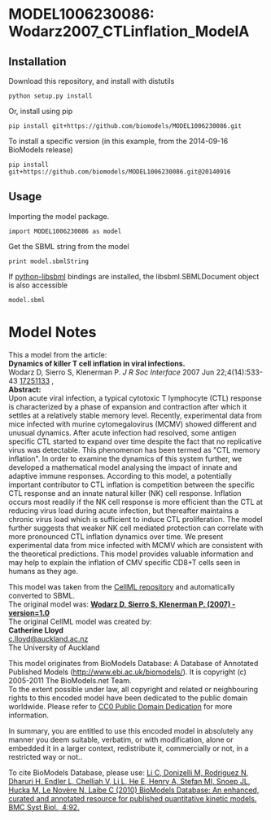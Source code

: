 # MODEL1006230086: Wodarz2007_CTLinflation_ModelA

## Installation

Download this repository, and install with distutils

`python setup.py install`

Or, install using pip

`pip install git+https://github.com/biomodels/MODEL1006230086.git`

To install a specific version (in this example, from the 2014-09-16 BioModels release)

`pip install git+https://github.com/biomodels/MODEL1006230086.git@20140916`

## Usage

Importing the model package.

`import MODEL1006230086 as model`

Get the SBML string from the model

`print model.sbmlString`

If [python-libsbml](https://pypi.python.org/pypi/python-libsbml) bindings are
installed, the libsbml.SBMLDocument object is also accessible

`model.sbml`


# Model Notes


This a model from the article:  
**Dynamics of killer T cell inflation in viral infections.**   
Wodarz D, Sierro S, Klenerman P. _J R Soc Interface_ 2007 Jun 22;4(14):533-43
[17251133](http://www.ncbi.nlm.nih.gov/pubmed/17251133) ,  
**Abstract:**   
Upon acute viral infection, a typical cytotoxic T lymphocyte (CTL) response is
characterized by a phase of expansion and contraction after which it settles
at a relatively stable memory level. Recently, experimental data from mice
infected with murine cytomegalovirus (MCMV) showed different and unusual
dynamics. After acute infection had resolved, some antigen specific CTL
started to expand over time despite the fact that no replicative virus was
detectable. This phenomenon has been termed as "CTL memory inflation". In
order to examine the dynamics of this system further, we developed a
mathematical model analysing the impact of innate and adaptive immune
responses. According to this model, a potentially important contributor to CTL
inflation is competition between the specific CTL response and an innate
natural killer (NK) cell response. Inflation occurs most readily if the NK
cell response is more efficient than the CTL at reducing virus load during
acute infection, but thereafter maintains a chronic virus load which is
sufficient to induce CTL proliferation. The model further suggests that weaker
NK cell mediated protection can correlate with more pronounced CTL inflation
dynamics over time. We present experimental data from mice infected with MCMV
which are consistent with the theoretical predictions. This model provides
valuable information and may help to explain the inflation of CMV specific
CD8+T cells seen in humans as they age.

This model was taken from the [CellML
repository](http://www.cellml.org/models) and automatically converted to SBML.  
The original model was: [ **Wodarz D, Sierro S, Klenerman P. (2007) -
version=1.0**
](http://models.cellml.org/exposure/61368ae57b0bdf4cfbcc0701fd3a35c2)  
The original CellML model was created by:  
**Catherine Lloyd**   
c.lloyd@auckland.ac.nz  
The University of Auckland  

This model originates from BioModels Database: A Database of Annotated
Published Models (http://www.ebi.ac.uk/biomodels/). It is copyright (c)
2005-2011 The BioModels.net Team.  
To the extent possible under law, all copyright and related or neighbouring
rights to this encoded model have been dedicated to the public domain
worldwide. Please refer to [CC0 Public Domain
Dedication](http://creativecommons.org/publicdomain/zero/1.0/) for more
information.

In summary, you are entitled to use this encoded model in absolutely any
manner you deem suitable, verbatim, or with modification, alone or embedded it
in a larger context, redistribute it, commercially or not, in a restricted way
or not..  
  
To cite BioModels Database, please use: [Li C, Donizelli M, Rodriguez N,
Dharuri H, Endler L, Chelliah V, Li L, He E, Henry A, Stefan MI, Snoep JL,
Hucka M, Le Novère N, Laibe C (2010) BioModels Database: An enhanced, curated
and annotated resource for published quantitative kinetic models. BMC Syst
Biol., 4:92.](http://www.ncbi.nlm.nih.gov/pubmed/20587024)


